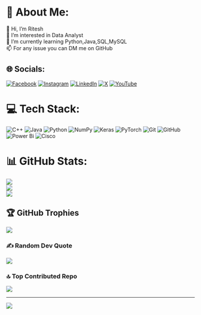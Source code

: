 # 💫 About Me:
👋 Hi, I’m Ritesh<br>👀 I’m interested in Data Analyst<br>🌱 I’m currently learning Python,Java,SQL,MySQL<br>📫 For any issue you can DM me on GitHub


## 🌐 Socials:
[![Facebook](https://img.shields.io/badge/Facebook-%231877F2.svg?logo=Facebook&logoColor=white)](https://facebook.com/riteshkumar0008) [![Instagram](https://img.shields.io/badge/Instagram-%23E4405F.svg?logo=Instagram&logoColor=white)](https://instagram.com/riteshkumar0008) [![LinkedIn](https://img.shields.io/badge/LinkedIn-%230077B5.svg?logo=linkedin&logoColor=white)](https://linkedin.com/in/ritesh-kumar-80924924a) [![X](https://img.shields.io/badge/X-black.svg?logo=X&logoColor=white)](https://x.com/riteshkumar0008) [![YouTube](https://img.shields.io/badge/YouTube-%23FF0000.svg?logo=YouTube&logoColor=white)](https://youtube.com/@FactFieldStar) 

# 💻 Tech Stack:
![C++](https://img.shields.io/badge/c++-%2300599C.svg?style=for-the-badge&logo=c%2B%2B&logoColor=white) ![Java](https://img.shields.io/badge/java-%23ED8B00.svg?style=for-the-badge&logo=openjdk&logoColor=white) ![Python](https://img.shields.io/badge/python-3670A0?style=for-the-badge&logo=python&logoColor=ffdd54) ![NumPy](https://img.shields.io/badge/numpy-%23013243.svg?style=for-the-badge&logo=numpy&logoColor=white) ![Keras](https://img.shields.io/badge/Keras-%23D00000.svg?style=for-the-badge&logo=Keras&logoColor=white) ![PyTorch](https://img.shields.io/badge/PyTorch-%23EE4C2C.svg?style=for-the-badge&logo=PyTorch&logoColor=white) ![Git](https://img.shields.io/badge/git-%23F05033.svg?style=for-the-badge&logo=git&logoColor=white) ![GitHub](https://img.shields.io/badge/github-%23121011.svg?style=for-the-badge&logo=github&logoColor=white) ![Power Bi](https://img.shields.io/badge/power_bi-F2C811?style=for-the-badge&logo=powerbi&logoColor=black) ![Cisco](https://img.shields.io/badge/cisco-%23049fd9.svg?style=for-the-badge&logo=cisco&logoColor=black)
# 📊 GitHub Stats:
![](https://github-readme-stats.vercel.app/api?username=Riteshkumar00&theme=dark&hide_border=false&include_all_commits=true&count_private=false)<br/>
![](https://github-readme-streak-stats.herokuapp.com/?user=Riteshkumar00&theme=dark&hide_border=false)<br/>
![](https://github-readme-stats.vercel.app/api/top-langs/?username=Riteshkumar00&theme=dark&hide_border=false&include_all_commits=true&count_private=false&layout=compact)

## 🏆 GitHub Trophies
![](https://github-profile-trophy.vercel.app/?username=Riteshkumar00&theme=radical&no-frame=false&no-bg=false&margin-w=4)

### ✍️ Random Dev Quote
![](https://quotes-github-readme.vercel.app/api?type=horizontal&theme=radical)

### 🔝 Top Contributed Repo
![](https://github-contributor-stats.vercel.app/api?username=Riteshkumar00&limit=5&theme=dark&combine_all_yearly_contributions=true)

---
[![](https://visitcount.itsvg.in/api?id=Riteshkumar00&icon=0&color=0)](https://visitcount.itsvg.in)

<!-- Proudly created with GPRM ( https://gprm.itsvg.in ) -->
